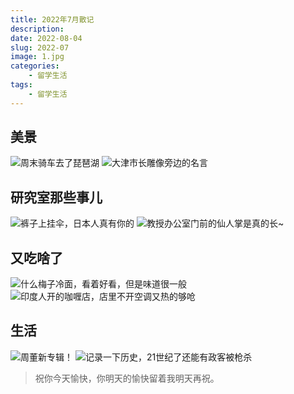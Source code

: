```yaml
---
title: 2022年7月散记
description: 
date: 2022-08-04
slug: 2022-07
image: 1.jpg
categories:
    - 留学生活
tags:
    - 留学生活
---
```

## 美景
![周末骑车去了琵琶湖](1.jpg)  ![大津市长雕像旁边的名言](2.jpg) 

## 研究室那些事儿
![裤子上挂伞，日本人真有你的](6.jpg)  ![教授办公室门前的仙人掌是真的长~](7.jpg) 

## 又吃啥了
![什么梅子冷面，看着好看，但是味道很一般](4.jpg)  ![印度人开的咖喱店，店里不开空调又热的够呛](5.jpg) 

## 生活

![周董新专辑！](8.jpg)  ![记录一下历史，21世纪了还能有政客被枪杀](9.jpg)

> 祝你今天愉快，你明天的愉快留着我明天再祝。